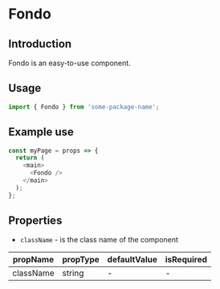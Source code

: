 # Fondo

<!-- STORY -->

## Introduction

Fondo is an easy-to-use component.

## Usage

```javascript
import { Fondo } from 'some-package-name';
```

## Example use

```javascript
const myPage = props => {
  return (
    <main>
      <Fondo />
    </main>
  );
};
```

## Properties

- `className` - is the class name of the component

| propName  | propType | defaultValue | isRequired |
| --------- | -------- | ------------ | ---------- |
| className | string   | -            | -          |
